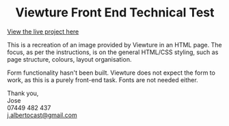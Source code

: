 <h1 align="center"><strong>Viewture Front End Technical Test</strong></h1>

[View the live project here](https://josecastanocoding.github.io/west-sussex-hot-drinks/)

This is a recreation of an image provided by Viewture in an HTML page.
The focus, as per the instructions, is on the general HTML/CSS styling, such as page structure, colours, layout organisation. 

Form functionality hasn't been built. Viewture does not expect the form to work, as this is a purely front-end task. Fonts are not needed either.

Thank you,<br>
Jose<br> 
07449 482 437<br>
j.albertocast@gmail.com